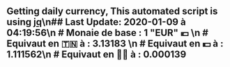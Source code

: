 ## Getting daily currency, This automated script is using [jq](https://stedolan.github.io/jq/)\n## Last Update:  2020-01-09 à 04:19:56\n # Monaie de base : 1 "EUR" 💶 \n # Equivaut en 🇹🇳 à :  3.13183 \n # Equivaut en 💵 à : 1.111562\n # Equivaut en 🐱‍💻 à :  0.000139
